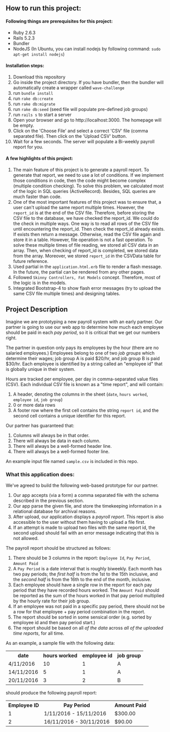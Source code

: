 ## How to run this project:

#### Following things are prerequisites for this project:

- Ruby 2.6.3
- Rails 5.2.3
- Bundler
- NodeJS (In Ubuntu, you can install nodejs by following command: `sudo apt-get install nodejs`)

#### Installation steps:

1. Download this repository
1. Go inside the project directory. If you have bundler, then the bundler will automatically create a wrapper called `wave-challenge`
1. run `bundle install`
1. run `rake db:create`
1. run `rake db:migrate`
1. run `rake db:seed` (seed file will populate pre-defined job groups)
1. run `rails s` to start a server
1. Open your browser and go to http://localhost:3000. The homepage will be empty.
1. Click on the 'Choose File' and select a correct 'CSV' file (comma separated file). Then click on the 'Upload CSV' button.
1. Wait for a few seconds. The server will populate a Bi-weekly payroll report for you.

#### A few highlights of this project:

1. The main feature of this project is to generate a payroll report. To generate that report, we need to use a lot of conditions. If we implement those conditions in code, then the code might become complex (multiple condition checking). To solve this problem, we calculated most of the logic in SQL queries (ActiveRecord). Besides, SQL queries are much faster than code.
1. One of the most important features of this project was to ensure that, a user can't upload the same report multiple times. However, the `report_id` is at the end of the CSV file. Therefore, before storing the CSV file to the database, we have checked the report_id. We could do the check in multiple ways. One way is to read all rows of the CSV file until encountering the report_id. Then check the report_id already exists. If exists then return a message. Otherwise, read the CSV file again and store it in a table. However, file operation is not a fast operation. To solve these multiple times of file reading, we stored all CSV data in an array. Then, when checking of report_id is completed, we stored data from the array. Moreover, we stored `report_id` in the CSVData table for future reference.  
1. Used partial in the `application.html.erb` file to render a flash message. In the future, the partial can be rendered from any other pages.
1. Followed `Skinny Controllers, Fat Models` concept. Therefore, most of the logic is in the models.
1. Integrated Bootstrap-4 to show flash error messages (try to upload the same CSV file multiple times) and designing tables.


## Project Description

Imagine we are prototyping a new payroll system with an early partner. Our partner is going to use our web
app to determine how much each employee should be paid in each _pay period_, so
it is critical that we get our numbers right.

The partner in question only pays its employees by the hour (there are no
salaried employees.) Employees belong to one of two _job groups_ which
determine their wages; job group A is paid $20/hr, and job group B is paid
$30/hr. Each employee is identified by a string called an "employee id" that is
globally unique in their system.

Hours are tracked per employee, per day in comma-separated value files (CSV).
Each individual CSV file is known as a "time report", and will contain:

1. A header, denoting the columns in the sheet (`date`, `hours worked`,
   `employee id`, `job group`)
1. 0 or more data rows
1. A footer row where the first cell contains the string `report id`, and the
   second cell contains a unique identifier for this report.

Our partner has guaranteed that:

1. Columns will always be in that order.
1. There will always be data in each column.
1. There will always be a well-formed header line.
1. There will always be a well-formed footer line.

An example input file named `sample.csv` is included in this repo.

### What this application does:

We've agreed to build the following web-based prototype for our partner.

1. Our app accepts (via a form) a comma separated file with the schema
   described in the previous section.
1. Our app parse the given file, and store the timekeeping information in
   a relational database for archival reasons.
1. After upload, our application displays a _payroll report_. This
   report is also accessible to the user without them having to upload a
   file first.
1. If an attempt is made to upload two files with the same report id, the
   second upload should fail with an error message indicating that this is not
   allowed.

The payroll report should be structured as follows:

1. There should be 3 columns in the report: `Employee Id`, `Pay Period`,
   `Amount Paid`
1. A `Pay Period` is a date interval that is roughly biweekly. Each month has
   two pay periods; the _first half_ is from the 1st to the 15th inclusive, and
   the _second half_ is from the 16th to the end of the month, inclusive.
1. Each employee should have a single row in the report for each pay period
   that they have recorded hours worked. The `Amount Paid` should be reported
   as the sum of the hours worked in that pay period multiplied by the hourly
   rate for their job group.
1. If an employee was not paid in a specific pay period, there should not be a
   row for that employee + pay period combination in the report.
1. The report should be sorted in some sensical order (e.g. sorted by employee
   id and then pay period start.)
1. The report should be based on all _of the data_ across _all of the uploaded
   time reports_, for all time.

As an example, a sample file with the following data:

<table>
<tr>
  <th>
    date
  </th>
  <th>
    hours worked
  </th>
  <th>
    employee id
  </th>
  <th>
    job group
  </th>
</tr>
<tr>
  <td>
    4/11/2016
  </td>
  <td>
    10
  </td>
  <td>
    1
  </td>
  <td>
    A
  </td>
</tr>
<tr>
  <td>
    14/11/2016
  </td>
  <td>
    5
  </td>
  <td>
    1
  </td>
  <td>
    A
  </td>
</tr>
<tr>
  <td>
    20/11/2016
  </td>
  <td>
    3
  </td>
  <td>
    2
  </td>
  <td>
    B
  </td>
</tr>
</table>

should produce the following payroll report:

<table>
<tr>
  <th>
    Employee ID
  </th>
  <th>
    Pay Period
  </th>
  <th>
    Amount Paid
  </th>
</tr>
<tr>
  <td>
    1
  </td>
  <td>
    1/11/2016 - 15/11/2016
  </td>
  <td>
    $300.00
  </td>
</tr>
  <td>
    2
  </td>
  <td>
    16/11/2016 - 30/11/2016
  </td>
  <td>
    $90.00
  </td>
</tr>
</table>
